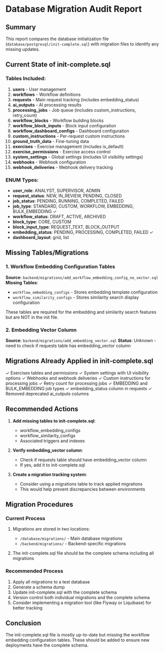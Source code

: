 # Database Migration Audit Report

## Summary
This report compares the database initialization file (`database/postgresql/init-complete.sql`) with migration files to identify any missing updates.

## Current State of init-complete.sql

### Tables Included:
1. **users** - User management
2. **workflows** - Workflow definitions
3. **requests** - Main request tracking (includes embedding_status)
4. **ai_outputs** - AI processing results
5. **processing_jobs** - Job queue (includes custom_instructions, retry_count)
6. **workflow_blocks** - Workflow building blocks
7. **workflow_block_inputs** - Block input configuration
8. **workflow_dashboard_configs** - Dashboard configuration
9. **custom_instructions** - Per-request custom instructions
10. **ground_truth_data** - Fine-tuning data
11. **exercises** - Exercise management (includes is_default)
12. **exercise_permissions** - Exercise access control
13. **system_settings** - Global settings (includes UI visibility settings)
14. **webhooks** - Webhook configuration
15. **webhook_deliveries** - Webhook delivery tracking

### ENUM Types:
- **user_role**: ANALYST, SUPERVISOR, ADMIN
- **request_status**: NEW, IN_REVIEW, PENDING, CLOSED
- **job_status**: PENDING, RUNNING, COMPLETED, FAILED
- **job_type**: STANDARD, CUSTOM, WORKFLOW, EMBEDDING, BULK_EMBEDDING ✓
- **workflow_status**: DRAFT, ACTIVE, ARCHIVED
- **block_type**: CORE, CUSTOM
- **block_input_type**: REQUEST_TEXT, BLOCK_OUTPUT
- **embedding_status**: PENDING, PROCESSING, COMPLETED, FAILED ✓
- **dashboard_layout**: grid, list

## Missing Tables/Migrations

### 1. Workflow Embedding Configuration Tables
**Source**: `backend/migrations/add_workflow_embedding_config_no_vector.sql`
**Missing Tables**:
- `workflow_embedding_configs` - Stores embedding template configuration
- `workflow_similarity_configs` - Stores similarity search display configuration

These tables are required for the embedding and similarity search features but are NOT in the init file.

### 2. Embedding Vector Column
**Source**: `backend/migrations/add_embedding_vector.sql`
**Status**: Unknown - need to check if requests table has embedding_vector column

## Migrations Already Applied in init-complete.sql
✓ Exercises tables and permissions
✓ System settings with UI visibility options
✓ Webhooks and webhook deliveries
✓ Custom instructions for processing jobs
✓ Retry count for processing jobs
✓ EMBEDDING and BULK_EMBEDDING job types
✓ embedding_status column in requests
✓ Removed deprecated ai_outputs columns

## Recommended Actions

1. **Add missing tables to init-complete.sql**:
   - workflow_embedding_configs
   - workflow_similarity_configs
   - Associated triggers and indexes

2. **Verify embedding_vector column**:
   - Check if requests table should have embedding_vector column
   - If yes, add it to init-complete.sql

3. **Create a migration tracking system**:
   - Consider using a migrations table to track applied migrations
   - This would help prevent discrepancies between environments

## Migration Procedures

### Current Process
1. Migrations are stored in two locations:
   - `/database/migrations/` - Main database migrations
   - `/backend/migrations/` - Backend-specific migrations

2. The init-complete.sql file should be the complete schema including all migrations

### Recommended Process
1. Apply all migrations to a test database
2. Generate a schema dump
3. Update init-complete.sql with the complete schema
4. Version control both individual migrations and the complete schema
5. Consider implementing a migration tool (like Flyway or Liquibase) for better tracking

## Conclusion
The init-complete.sql file is mostly up-to-date but missing the workflow embedding configuration tables. These should be added to ensure new deployments have the complete schema.